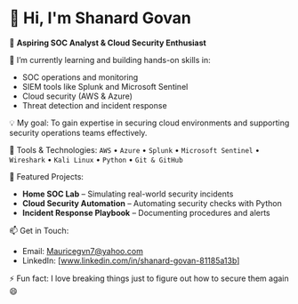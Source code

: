 # 👋 Hi, I'm Shanard Govan

🔐 **Aspiring SOC Analyst & Cloud Security Enthusiast**

🌱 I’m currently learning and building hands-on skills in:
- SOC operations and monitoring
- SIEM tools like Splunk and Microsoft Sentinel
- Cloud security (AWS & Azure)
- Threat detection and incident response

💡 My goal:
To gain expertise in securing cloud environments and supporting security operations teams effectively.

🧰 Tools & Technologies:
`AWS` • `Azure` • `Splunk` • `Microsoft Sentinel` • `Wireshark` • `Kali Linux` • `Python` • `Git & GitHub`

📂 Featured Projects:
- **Home SOC Lab** – Simulating real-world security incidents
- **Cloud Security Automation** – Automating security checks with Python
- **Incident Response Playbook** – Documenting procedures and alerts

📫 Get in Touch:
- Email: [Mauricegvn7@yahoo.com](mailto:Mauricegvn7@yahoo.com)
- LinkedIn: [www.linkedin.com/in/shanard-govan-81185a13b]

⚡ Fun fact:
I love breaking things just to figure out how to secure them again 😄
